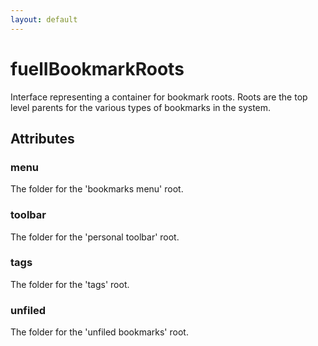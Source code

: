 ```yaml
---
layout: default
---
```


# fuelIBookmarkRoots #

Interface representing a container for bookmark roots. Roots
are the top level parents for the various types of bookmarks in the system.


## Attributes ##

### menu ###

The folder for the 'bookmarks menu' root.


### toolbar ###

The folder for the 'personal toolbar' root.


### tags ###

The folder for the 'tags' root.


### unfiled ###

The folder for the 'unfiled bookmarks' root.

